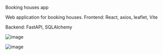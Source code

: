 Booking houses app

Web application for booking houses.
Frontend: React, axios, leaflet, Vite

Backend: FastAPI, SQLAlchemy

![image](https://github.com/byRingo/course_work_2/assets/113057834/7cd2e4b2-705b-4114-9020-814f878ab8d0)

![image](https://github.com/byRingo/course_work_2/assets/113057834/d8dae62e-4e43-4151-9d57-632c4530c389)

